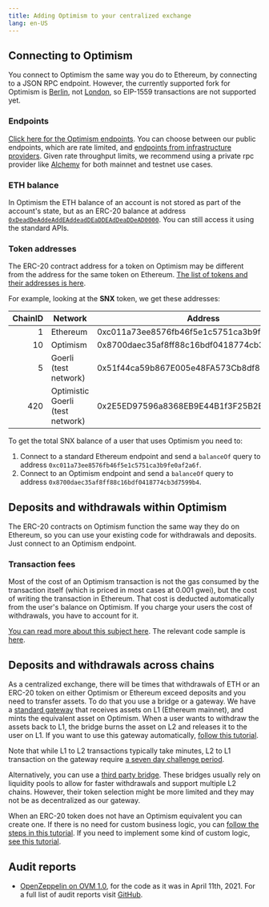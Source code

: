 ```yaml
---
title: Adding Optimism to your centralized exchange
lang: en-US
---
```


## Connecting to Optimism

You connect to Optimism the same way you do to Ethereum, by connecting to a JSON RPC endpoint. However, the currently supported fork for Optimism is [Berlin](https://eth.wiki/roadmap/berlin), not [London](https://eth.wiki/roadmap/london), so EIP-1559 transactions are not supported yet.

### Endpoints

[Click here for the Optimism endpoints](../useful-tools/networks.md). You can choose between our public endpoints, which are rate limited, and [endpoints from infrastructure providers](../useful-tools/networks.md). Given rate throughput limits, we recommend using a private rpc provider like [Alchemy](https://www.alchemy.com/optimism) for both mainnet and testnet use cases. 

### ETH balance

In Optimism the ETH balance of an account is not stored as part of the account's state, but as an ERC-20 balance at address [`0xDeadDeAddeAddEAddeadDEaDDEAdDeaDDeAD0000`](https://explorer.optimism.io/address/0xDeadDeAddeAddEAddeadDEaDDEAdDeaDDeAD0000).
You can still access it using the standard APIs.


### Token addresses

The ERC-20 contract address for a token on Optimism may be different from the address for the same token on Ethereum. [The list of tokens and their addresses is here](https://static.optimism.io/optimism.tokenlist.json).

For example, looking at the **SNX** token, we get these addresses:

| ChainID | Network | Address |
| -: | - | - |
| 1  | Ethereum    | 0xc011a73ee8576fb46f5e1c5751ca3b9fe0af2a6f |
| 10 | Optimism    | 0x8700daec35af8ff88c16bdf0418774cb3d7599b4
| 5 | Goerli (test network) | 0x51f44ca59b867E005e48FA573Cb8df83FC7f7597
| 420 | Optimistic Goerli (test network) | 0x2E5ED97596a8368EB9E44B1f3F25B2E813845303

To get the total SNX balance of a user that uses Optimism you need to:

1. Connect to a standard Ethereum endpoint and send a `balanceOf` query to address `0xc011a73ee8576fb46f5e1c5751ca3b9fe0af2a6f`.
1. Connect to an Optimism endpoint and send a `balanceOf` query to address `0x8700daec35af8ff88c16bdf0418774cb3d7599b4`.

<!--
TODO: Add a Georli example when we have a token listing with that chainId
-->


## Deposits and withdrawals within Optimism

The ERC-20 contracts on Optimism function the same way they do on Ethereum, so you can use your existing code for withdrawals and deposits. Just connect to an Optimism endpoint.


### Transaction fees

Most of the cost of an Optimism transaction is not the gas consumed by the transaction itself (which is priced in most cases at 0.001 gwei), but the cost of writing the transaction in Ethereum. That cost is deducted automatically from the user's balance on Optimism. If you charge your users the cost of withdrawals, you have to account for it.

[You can read more about this subject here](../developers/build/transaction-fees.md). The relevant code sample is [here](../developers/build/transaction-fees/#displaying-fees-to-users).


## Deposits and withdrawals across chains

As a centralized exchange, there will be times that withdrawals of ETH or an ERC-20 token on either Optimism or Ethereum exceed deposits and you need to transfer assets. 
To do that you use a bridge or a gateway. 
We have a [standard gateway](https://app.optimism.io/bridge) that receives assets on L1 (Ethereum mainnet), and mints the equivalent asset on Optimism. 
When a user wants to withdraw the assets back to L1, the bridge burns the asset on L2 and releases it to the user on L1. If you want to use this gateway automatically, [follow this tutorial](https://github.com/ethereum-optimism/optimism-tutorial/tree/main/cross-dom-bridge).

Note that while L1 to L2 transactions typically take minutes, L2 to L1 transaction on the gateway require [a seven day challenge period](https://help.optimism.io/hc/en-us/articles/4411895558171-Why-do-I-need-to-wait-a-week-when-moving-assets-out-of-Optimism-).

Alternatively, you can use a [third party bridge](https://www.optimism.io/apps/bridges). These bridges usually rely on liquidity pools to allow for faster withdrawals and support multiple L2 chains. However, their token selection might be more limited and they may not be as decentralized as our gateway.

When an ERC-20 token does not have an Optimism equivalent you can create one. 
If there is no need for custom business logic, you can [follow the steps in this tutorial](https://github.com/ethereum-optimism/optimism-tutorial/tree/main/standard-bridge-standard-token).
If you need to implement some kind of custom logic, [see this tutorial](https://github.com/ethereum-optimism/optimism-tutorial/tree/main/standard-bridge-custom-token).


## Audit reports

* [OpenZeppelin on OVM 1.0](https://blog.openzeppelin.com/optimism-smart-contracts-audit/), for the code as it was in April 11th, 2021. For a full list of audit reports visit [GitHub](https://github.com/ethereum-optimism/optimism/tree/develop/technical-documents/audits). 
